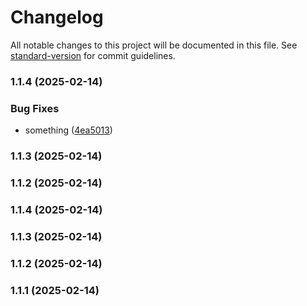 # Changelog

All notable changes to this project will be documented in this file. See [standard-version](https://github.com/conventional-changelog/standard-version) for commit guidelines.

### 1.1.4 (2025-02-14)


### Bug Fixes

* something ([4ea5013](https://github.com/magnus188/amrop-extension/commit/4ea5013e6c46f3591fdd822b59db21037e659582))

### 1.1.3 (2025-02-14)

### 1.1.2 (2025-02-14)

### 1.1.4 (2025-02-14)

### 1.1.3 (2025-02-14)

### 1.1.2 (2025-02-14)

### 1.1.1 (2025-02-14)
